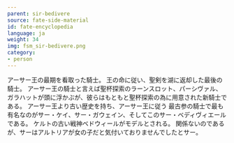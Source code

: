 ```yaml
---
parent: sir-bedivere
source: fate-side-material
id: fate-encyclopedia
language: ja
weight: 34
img: fsm_sir-bedivere.png
category:
- person
---
```


アーサー王の最期を看取った騎士。
王の命に従い、聖剣を湖に返却した最後の騎士。
アーサー王の騎士と言えば聖杯探索のラーンスロット、パーシヴァル、ガラハットが頭に浮かぶが、彼らはもともと聖杯探索の為に用意された新騎士である。
アーサー王より古い歴史を持ち、アーサー王に従う 最古参の騎士で最も有名なのがサー・ケイ、サー・ガウェイン、そしてこのサー・ベディヴィエールである。
ケルトの古い戦神ベドウィールがモデルとされる。
関係ないのであるが、サーはアルトリアが女の子だと気付いておりませんでしたとサー。
